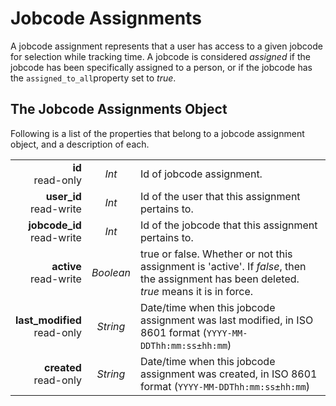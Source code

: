# Jobcode Assignments

A jobcode assignment represents that a user has access to a given jobcode for selection while tracking time. A jobcode is considered _assigned_ if the jobcode has been specifically assigned to a person, or if the jobcode has the `assigned_to_all`property set to _true_.

## The Jobcode Assignments Object

Following is a list of the properties that belong to a jobcode assignment object, and a description of each.

|                |             |             |
| -------------: | :---------: | ----------- |
| **id**<br/>read-only | _Int_ | Id of jobcode assignment. |
| **user_id**<br/>read-write | _Int_ | Id of the user that this assignment pertains to. |
| **jobcode_id**<br/>read-write | _Int_ | Id of the jobcode that this assignment pertains to. |
| **active**<br/>read-write | _Boolean_ | true or false. Whether or not this assignment is 'active'. If _false_, then the assignment has been deleted. _true_ means it is in force. |
| **last_modified**<br/>read-only | _String_ | Date/time when this jobcode assignment was last modified, in ISO 8601 format (`YYYY-MM-DDThh:mm:ss±hh:mm`) |
| **created**<br/>read-only | _String_ | Date/time when this jobcode assignment was created, in ISO 8601 format (`YYYY-MM-DDThh:mm:ss±hh:mm`) |

